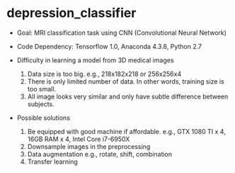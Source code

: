 # depression_classifier

* Goal: MRI classification task using CNN (Convolutional Neural Network)

* Code Dependency: Tensorflow 1.0, Anaconda 4.3.8, Python 2.7

* Difficulty in learning a model from 3D medical images
  1. Data size is too big. e.g., 218x182x218 or 256x256x4
  2. There is only limited number of data. In other words, training size is too small.
  3. All image looks very similar and only have subtle difference between subjects. 

* Possible solutions
  1. Be equipped with good machine if affordable. e.g., GTX 1080 TI x 4, 16GB RAM x 4, Intel Core i7-6950X
  2. Downsample images in the preprocessing
  3. Data augmentation e.g., rotate, shift, combination
  4. Transfer learning


